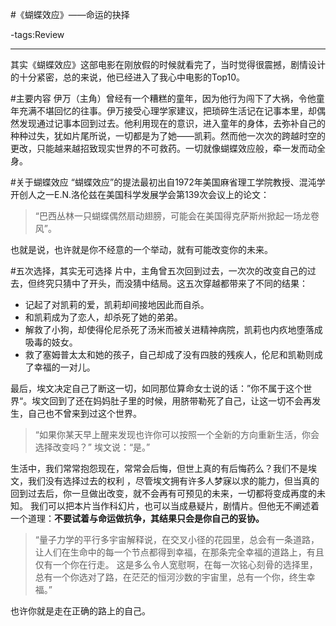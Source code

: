 #《蝴蝶效应》——命运的抉择

-tags:Review

----

其实《蝴蝶效应》这部电影在刚放假的时候就看完了，当时觉得很震撼，剧情设计的十分紧密，总的来说，他已经进入了我心中电影的Top10。

#主要内容
伊万（主角）曾经有一个糟糕的童年，因为他行为闯下了大祸，令他童年充满不堪回忆的往事。伊万接受心理学家建议，把琐碎生活记在记事本里，却偶然发现通过记事本回到过去。他利用现在的意识，进入童年的身体，去弥补自己的种种过失，犹如片尾所说，一切都是为了她——凯莉。然而他一次次的跨越时空的更改，只能越来越招致现实世界的不可救药。一切就像蝴蝶效应般，牵一发而动全身。

#关于蝴蝶效应
“蝴蝶效应”的提法最初出自1972年美国麻省理工学院教授、混沌学开创人之一E.N.洛伦兹在美国科学发展学会第139次会议上的论文：

>“巴西丛林一只蝴蝶偶然扇动翅膀，可能会在美国得克萨斯州掀起一场龙卷风”。

也就是说，也许就是你不经意的一个举动，就有可能改变你的未来。

#五次选择，其实无可选择
片中，主角曾五次回到过去，一次次的改变自己的过去，但终究只猜中了开头，而没猜中结局。这五次穿越都带来了不同的结果：

* 记起了对凯莉的爱，凯莉却间接地因此而自杀。
* 和凯莉成为了恋人，却杀死了她的弟弟。
* 解救了小狗，却使得伦尼杀死了汤米而被关进精神病院，凯莉也内疚地堕落成吸毒的妓女。
* 救了塞姆普太太和她的孩子，自己却成了没有四肢的残疾人，伦尼和凯勒则成了幸福的一对儿。

最后，埃文决定自己了断这一切，如同那位算命女士说的话：”你不属于这个世界“。埃文回到了还在妈妈肚子里的时候，用脐带勒死了自己，让这一切不会再发生，自己也不曾来到过这个世界。

>“如果你某天早上醒来发现也许你可以按照一个全新的方向重新生活，你会选择改变吗？” 埃文说：“是。”

生活中，我们常常抱怨现在，常常会后悔，但世上真的有后悔药么？我们不是埃文，我们没有选择过去的权利 ，尽管埃文拥有许多人梦寐以求的能力，但当真的回到过去后，你一旦做出改变，就不会再有可预见的未来，一切都将变成再度的未知。
我们可以把本片当作科幻片，也可以当成悬疑片，剧情片。但他无不阐述着一个道理：**不要试着与命运做抗争，其结果只会是你自己的妥协。**

>“量子力学的平行多宇宙解释说，在交叉小径的花园里，总会有一条道路，让人们在生命中的每一个节点都得到幸福，在那条完全幸福的道路上，有且仅有一个你在行走。 这是多么令人宽慰啊，在每一次铭心刻骨的选择里，总有一个你选对了路，在茫茫的恒河沙数的宇宙里，总有一个你，终生幸福。”

也许你就是走在正确的路上的自己。